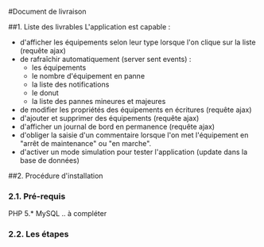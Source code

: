 #Document de livraison

##1. Liste des livrables
L'application est capable :
- d'afficher les équipements selon leur type lorsque l'on clique sur la liste (requête ajax)
- de rafraîchir automatiquement (server sent events) : 
    - les équipements
    - le nombre d'équipement en panne
    - la liste des notifications
    - le donut
    - la liste des pannes mineures et majeures
- de modifier les propriétés des équipements en écritures (requête ajax)
- d'ajouter et supprimer des équipements (requête ajax)
- d'afficher un journal de bord en permanence (requête ajax)
- d'obliger la saisie d'un commentaire lorsque l'on met l'équipement en "arrêt de maintenance" ou "en marche".
- d'activer un mode simulation pour tester l'application (update dans la base de données)

##2. Procédure d'installation
### 2.1. Pré-requis
PHP 5.*
MySQL ..
à compléter

### 2.2. Les étapes